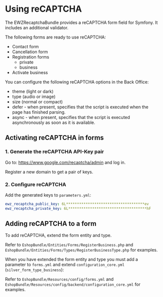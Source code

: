 # Using reCAPTCHA

The EWZRecaptchaBundle provides a reCAPTCHA form field for Symfony.
It includes an additional validator.

The following forms are ready to use reCAPTCHA:

- Contact form
- Cancellation form
- Registration forms
    - private
    - business
- Activate business

You can configure the following reCAPTCHA options in the Back Office:

- theme (light or dark)
- type (audio or image)
- size (normal or compact)
- defer - when present, specifies that the script is executed when the page has finished parsing.
- async - when present, specifies that the script is executed asynchronously as soon as it is available.

## Activating reCAPTCHA in forms

### 1\. Generate the reCAPTCHA API-Key pair

Go to: https://www.google.com/recaptcha/admin and log in.

Register a new domain to get a pair of keys.

### 2\. Configure reCAPTCHA

Add the generated keys to `parameters.yml`:

``` yaml
ewz_recaptcha_public_key: 6L************************************ev
ewz_recaptcha_private_key: 6L************************************hF
```

## Adding reCAPTCHA to a form

To add reCAPTCHA, extend the form entity and type.

Refer to `EshopBundle/Entities/Forms/RegisterBusiness.php` and `EshopBundle/Entities/Forms/Types/RegisterBusinessType.php` for examples.

When you have extended the form entity and type you must add a parameter to `forms.yml` and extend `configuration_core.yml` (`silver_form_type_business`):

Refer to `EshopBundle/Resources/config/forms.yml` and `EshopBundle/Resources/config/backend/configuration_core.yml` for examples.
